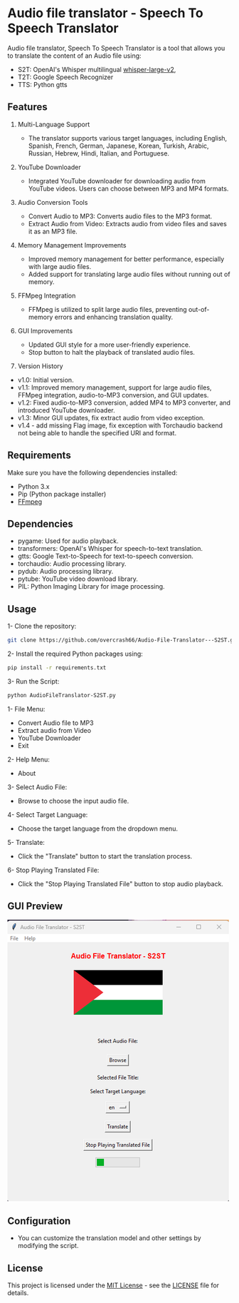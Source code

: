 # Audio file translator - Speech To Speech Translator

Audio file translator, Speech To Speech Translator is a tool that allows you to translate the content of an Audio file using:
 - S2T: OpenAI's Whisper multilingual [whisper-large-v2](https://huggingface.co/openai/whisper-large-v2),
 - T2T: Google Speech Recognizer
 - TTS: Python gtts

## Features

1. Multi-Language Support

   - The translator supports various target languages, including English, Spanish, French, German, Japanese, Korean, Turkish, Arabic, Russian, Hebrew, Hindi, Italian, and Portuguese.

2. YouTube Downloader

   - Integrated YouTube downloader for downloading audio from YouTube videos. Users can choose between MP3 and MP4 formats.

3. Audio Conversion Tools

   - Convert Audio to MP3: Converts audio files to the MP3 format.
   - Extract Audio from Video: Extracts audio from video files and saves it as an MP3 file.

4. Memory Management Improvements

   - Improved memory management for better performance, especially with large audio files.
   - Added support for translating large audio files without running out of memory.

5. FFMpeg Integration

   - FFMpeg is utilized to split large audio files, preventing out-of-memory errors and enhancing translation quality.

6. GUI Improvements

   - Updated GUI style for a more user-friendly experience.
   - Stop button to halt the playback of translated audio files.

7. Version History

  - v1.0: Initial version.
  - v1.1: Improved memory management, support for large audio files, FFMpeg integration, audio-to-MP3 conversion, and GUI updates.
  - v1.2: Fixed audio-to-MP3 conversion, added MP4 to MP3 converter, and introduced YouTube downloader.
  - v1.3: Minor GUI updates, fix extract audio from video exception.
  - v1.4 - add missing Flag image, fix exception with Torchaudio backend not being able to handle the specified URI and format.

## Requirements

Make sure you have the following dependencies installed:

- Python 3.x
- Pip (Python package installer)
- [FFmpeg](https://ffmpeg.org/download.html)


## Dependencies

- pygame: Used for audio playback.
- transformers: OpenAI's Whisper for speech-to-text translation.
- gtts: Google Text-to-Speech for text-to-speech conversion.
- torchaudio: Audio processing library.
- pydub: Audio processing library.
- pytube: YouTube video download library.
- PIL: Python Imaging Library for image processing.

## Usage

1- Clone the repository:
```bash
git clone https://github.com/overcrash66/Audio-File-Translator---S2ST.git
```

2- Install the required Python packages using:

```bash
pip install -r requirements.txt
```

3- Run the Script:

```bash
python AudioFileTranslator-S2ST.py
```

1- File Menu:
- Convert Audio file to MP3
- Extract audio from Video
- YouTube Downloader
- Exit

2- Help Menu:
- About

3- Select Audio File:
- Browse to choose the input audio file.

4- Select Target Language:
- Choose the target language from the dropdown menu.

5- Translate:
- Click the "Translate" button to start the translation process.

6- Stop Playing Translated File:
- Click the "Stop Playing Translated File" button to stop audio playback.


## GUI Preview

![AudioFileTranslator-S2ST GUI](Screenshot2.png)

## Configuration

- You can customize the translation model and other settings by modifying the script.

## License

This project is licensed under the [MIT License](https://opensource.org/licenses/MIT) - see the [LICENSE](LICENSE) file for details.